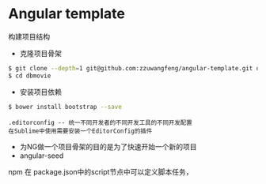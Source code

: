 # Angular template
构建项目结构

- 克隆项目骨架

```bash
$ git clone --depth=1 git@github.com:zzuwangfeng/angular-template.git dbmovie
$ cd dbmovie
```

- 安装项目依赖

```bash
$ bower install bootstrap --save
```

```
.editorconfig -- 统一不同开发者的不同开发工具的不同开发配置
在Sublime中使用需要安装一个EditorConfig的插件
```

- 为NG做一个项目骨架的目的是为了快速开始一个新的项目
- angular-seed

npm 在 package.json中的script节点中可以定义脚本任务，